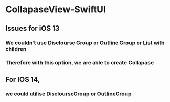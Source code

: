 # CollapaseView-SwiftUI

## Issues for iOS 13 
### We couldn't use Disclourse Group or Outline Group or List with children
### Therefore with this option, we are able to create Collapase


## For IOS 14,
### we could utilise DisclourseGroup or OutlineGroup
